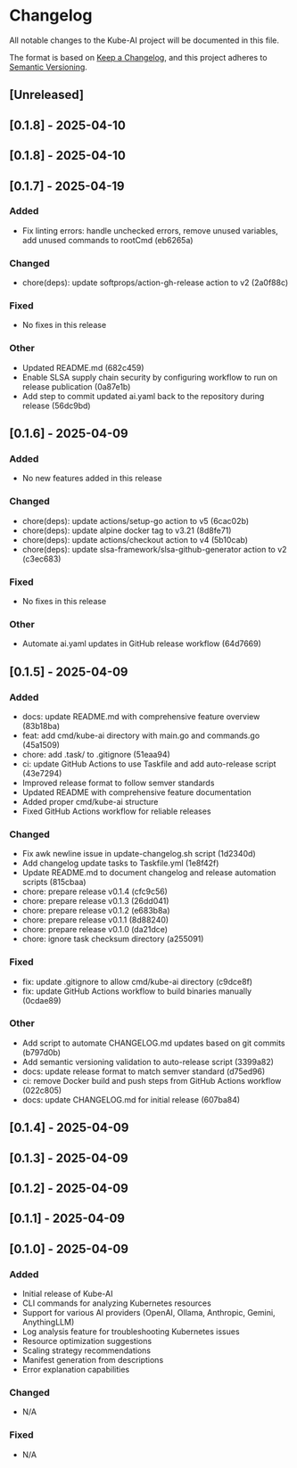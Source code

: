 # Changelog

All notable changes to the Kube-AI project will be documented in this file.

The format is based on [Keep a Changelog](https://keepachangelog.com/en/1.0.0/),
and this project adheres to [Semantic Versioning](https://semver.org/spec/v2.0.0.html).

## [Unreleased]

## [0.1.8] - 2025-04-10

## [0.1.8] - 2025-04-10

## [0.1.7] - 2025-04-19

### Added
- Fix linting errors: handle unchecked errors, remove unused variables, add unused commands to rootCmd (eb6265a)


### Changed
- chore(deps): update softprops/action-gh-release action to v2 (2a0f88c)


### Fixed
- No fixes in this release

### Other
- Updated README.md (682c459)
- Enable SLSA supply chain security by configuring workflow to run on release publication (0a87e1b)
- Add step to commit updated ai.yaml back to the repository during release (56dc9bd)

## [0.1.6] - 2025-04-09

### Added
- No new features added in this release

### Changed
- chore(deps): update actions/setup-go action to v5 (6cac02b)
- chore(deps): update alpine docker tag to v3.21 (8d8fe71)
- chore(deps): update actions/checkout action to v4 (5b10cab)
- chore(deps): update slsa-framework/slsa-github-generator action to v2 (c3ec683)


### Fixed
- No fixes in this release

### Other
- Automate ai.yaml updates in GitHub release workflow (64d7669)

## [0.1.5] - 2025-04-09

### Added
- docs: update README.md with comprehensive feature overview (83b18ba)
- feat: add cmd/kube-ai directory with main.go and commands.go (45a1509)
- chore: add .task/ to .gitignore (51eaa94)
- ci: update GitHub Actions to use Taskfile and add auto-release script (43e7294)
- Improved release format to follow semver standards
- Updated README with comprehensive feature documentation
- Added proper cmd/kube-ai structure
- Fixed GitHub Actions workflow for reliable releases

### Changed
- Fix awk newline issue in update-changelog.sh script (1d2340d)
- Add changelog update tasks to Taskfile.yml (1e8f42f)
- Update README.md to document changelog and release automation scripts (815cbaa)
- chore: prepare release v0.1.4 (cfc9c56)
- chore: prepare release v0.1.3 (26dd041)
- chore: prepare release v0.1.2 (e683b8a)
- chore: prepare release v0.1.1 (8d88240)
- chore: prepare release v0.1.0 (da21dce)
- chore: ignore task checksum directory (a255091)

### Fixed
- fix: update .gitignore to allow cmd/kube-ai directory (c9dce8f)
- fix: update GitHub Actions workflow to build binaries manually (0cdae89)

### Other
- Add script to automate CHANGELOG.md updates based on git commits (b797d0b)
- Add semantic versioning validation to auto-release script (3399a82)
- docs: update release format to match semver standard (d75ed96)
- ci: remove Docker build and push steps from GitHub Actions workflow (022c805)
- docs: update CHANGELOG.md for initial release (607ba84)

## [0.1.4] - 2025-04-09

## [0.1.3] - 2025-04-09

## [0.1.2] - 2025-04-09

## [0.1.1] - 2025-04-09

## [0.1.0] - 2025-04-09

### Added
- Initial release of Kube-AI
- CLI commands for analyzing Kubernetes resources
- Support for various AI providers (OpenAI, Ollama, Anthropic, Gemini, AnythingLLM)
- Log analysis feature for troubleshooting Kubernetes issues
- Resource optimization suggestions
- Scaling strategy recommendations
- Manifest generation from descriptions
- Error explanation capabilities

### Changed
- N/A

### Fixed
- N/A
